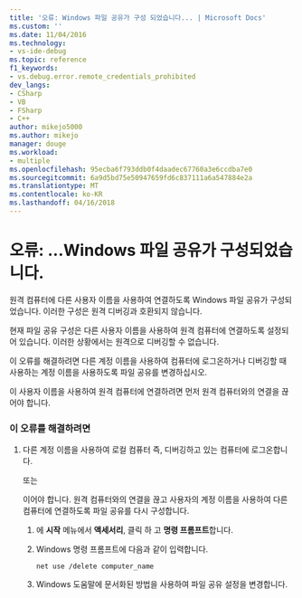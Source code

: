 ```yaml
---
title: '오류: Windows 파일 공유가 구성 되었습니다... | Microsoft Docs'
ms.custom: ''
ms.date: 11/04/2016
ms.technology:
- vs-ide-debug
ms.topic: reference
f1_keywords:
- vs.debug.error.remote_credentials_prohibited
dev_langs:
- CSharp
- VB
- FSharp
- C++
author: mikejo5000
ms.author: mikejo
manager: douge
ms.workload:
- multiple
ms.openlocfilehash: 95ecba6f793ddb0f4daadec67760a3e6ccdba7e0
ms.sourcegitcommit: 6a9d5bd75e50947659fd6c837111a6a547884e2a
ms.translationtype: MT
ms.contentlocale: ko-KR
ms.lasthandoff: 04/16/2018
---
```

# <a name="error-windows-file-sharing-has-been-configured"></a>오류: ...Windows 파일 공유가 구성되었습니다.
원격 컴퓨터에 다른 사용자 이름을 사용하여 연결하도록 Windows 파일 공유가 구성되었습니다. 이러한 구성은 원격 디버깅과 호환되지 않습니다.  
  
 현재 파일 공유 구성은 다른 사용자 이름을 사용하여 원격 컴퓨터에 연결하도록 설정되어 있습니다. 이러한 상황에서는 원격으로 디버깅할 수 없습니다.  
  
 이 오류를 해결하려면 다른 계정 이름을 사용하여 컴퓨터에 로그온하거나 디버깅할 때 사용하는 계정 이름을 사용하도록 파일 공유를 변경하십시오.  
  
 이 사용자 이름을 사용하여 원격 컴퓨터에 연결하려면 먼저 원격 컴퓨터와의 연결을 끊어야 합니다.  
  
### <a name="to-correct-this-error"></a>이 오류를 해결하려면  
  
1.  다른 계정 이름을 사용하여 로컬 컴퓨터 즉, 디버깅하고 있는 컴퓨터에 로그온합니다.  
  
     또는  
  
     이어야 합니다. 원격 컴퓨터와의 연결을 끊고 사용자의 계정 이름을 사용하여 다른 컴퓨터에 연결하도록 파일 공유를 다시 구성합니다.  
  
    1.  에 **시작** 메뉴에서 **액세서리**, 클릭 하 고 **명령 프롬프트**합니다.  
  
    2.  Windows 명령 프롬프트에 다음과 같이 입력합니다.  
  
         `net use /delete computer_name`  
  
    3.  Windows 도움말에 문서화된 방법을 사용하여 파일 공유 설정을 변경합니다.